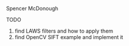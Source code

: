 Spencer McDonough

TODO
1. find LAWS filters and how to apply them
2. find OpenCV SIFT example and implement it
